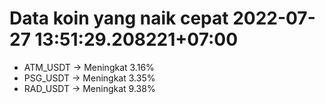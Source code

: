 # Data koin yang naik cepat 2022-07-27 13:51:29.208221+07:00

* ATM_USDT -> Meningkat 3.16%
* PSG_USDT -> Meningkat 3.35%
* RAD_USDT -> Meningkat 9.38%
